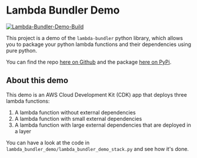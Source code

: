 # Lambda Bundler Demo

[![Lambda-Bundler-Demo-Build](https://github.com/MauriceBrg/lambda-bundler-demo/workflows/Lambda-Bundler-Demo-Build/badge.svg)](https://github.com/MauriceBrg/lambda-bundler-demo/actions?query=workflow%3ALambda-Bundler-Demo-Build)

This project is a demo of the `lambda-bundler` python library, which allows you to package your python lambda functions and their dependencies using pure python.

You can find the repo [here on Github](https://github.com/MauriceBrg/lambda_bundler) and the package [here on PyPi](https://pypi.org/project/lambda-bundler/).

## About this demo

This demo is an AWS Cloud Development Kit (CDK) app that deploys three lambda functions:

1. A lambda function without external dependencies
2. A lambda function with small external dependencies
3. A lambda function with large external dependencies that are deployed in a layer

You can have a look at the code in `lambda_bundler_demo/lambda_bundler_demo_stack.py` and see how it's done.
